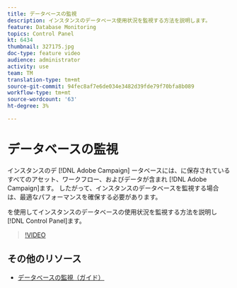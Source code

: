 ```yaml
---
title: データベースの監視
description: インスタンスのデータベース使用状況を監視する方法を説明します。
feature: Database Monitoring
topics: Control Panel
kt: 6434
thumbnail: 327175.jpg
doc-type: feature video
audience: administrator
activity: use
team: TM
translation-type: tm+mt
source-git-commit: 94fec8af7e6de034e3482d39fde79f70bfa8b089
workflow-type: tm+mt
source-wordcount: '63'
ht-degree: 3%

---
```



# データベースの監視

インスタンスのデ [!DNL Adobe Campaign] ータベースには、に保存されているすべてのアセット、ワークフロー、およびデータが含まれ [!DNL Adobe Campaign]ます。 したがって、インスタンスのデータベースを監視する場合は、最適なパフォーマンスを確保する必要があります。

を使用してインスタンスのデータベースの使用状況を監視する方法を説明し [!DNL Control Panel]ます。

>[!VIDEO](https://video.tv.adobe.com/v/327175?quality=12)

## その他のリソース

* [データベースの監視（ガイド）](https://experienceleague.adobe.com/docs/control-panel/using/performance-monitoring/database-monitoring.html?lang=en#performance-monitoring)
